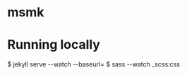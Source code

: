 msmk
===

Running locally
===============
$ jekyll serve --watch --baseurl=
$ sass --watch _scss:css
